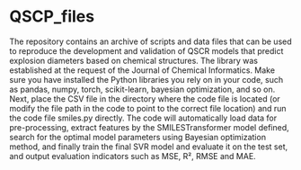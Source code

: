 # QSCP_files
The repository contains an archive of scripts and data files that can be used to reproduce the development and validation of QSCR models that predict explosion diameters based on chemical structures. The library was established at the request of the Journal of Chemical Informatics.
Make sure you have installed the Python libraries you rely on in your code, such as pandas, numpy, torch, scikit-learn, bayesian optimization, and so on. Next, place the CSV file in the directory where the code file is located (or modify the file path in the code to point to the correct file location) and run the code file smiles.py directly. The code will automatically load data for pre-processing, extract features by the SMILESTransformer model defined, search for the optimal model parameters using Bayesian optimization method, and finally train the final SVR model and evaluate it on the test set, and output evaluation indicators such as MSE, R², RMSE and MAE.
